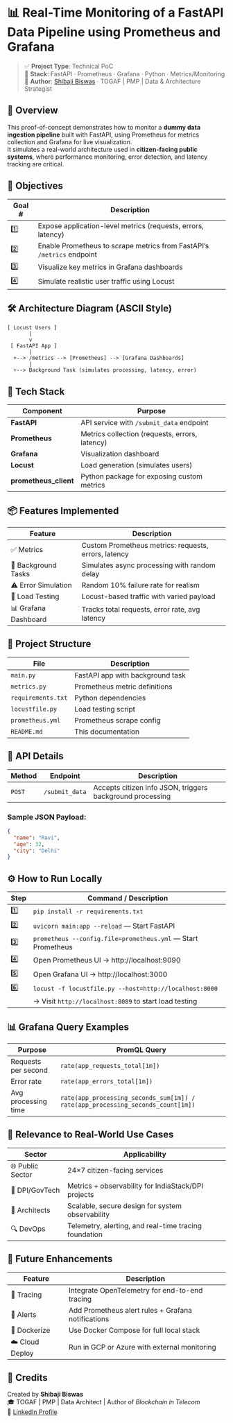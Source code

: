 
# 📊 Real-Time Monitoring of a FastAPI Data Pipeline using Prometheus and Grafana

> ✅ **Project Type**: Technical PoC  
> 🧱 **Stack**: FastAPI · Prometheus · Grafana · Python · Metrics/Monitoring  
> 🧠 **Author**: [Shibaji Biswas](https://www.linkedin.com/in/shibajibiswas) · TOGAF | PMP | Data & Architecture Strategist

## 🚀 Overview

This proof-of-concept demonstrates how to monitor a **dummy data ingestion pipeline** built with FastAPI, using Prometheus for metrics collection and Grafana for live visualization.  
It simulates a real-world architecture used in **citizen-facing public systems**, where performance monitoring, error detection, and latency tracking are critical.

## 🎯 Objectives

| Goal # | Description |
|--------|-------------|
| 1️⃣ | Expose application-level metrics (requests, errors, latency) |
| 2️⃣ | Enable Prometheus to scrape metrics from FastAPI’s `/metrics` endpoint |
| 3️⃣ | Visualize key metrics in Grafana dashboards |
| 4️⃣ | Simulate realistic user traffic using Locust |

## 🛠 Architecture Diagram (ASCII Style)

```
[ Locust Users ] 
       |
       v
 [ FastAPI App ]
       |
  +--> /metrics --> [Prometheus] --> [Grafana Dashboards]
       |
  +--> Background Task (simulates processing, latency, error)
```

## 🧱 Tech Stack

| Component               | Purpose                                           |
|------------------------|---------------------------------------------------|
| **FastAPI**            | API service with `/submit_data` endpoint         |
| **Prometheus**         | Metrics collection (requests, errors, latency)   |
| **Grafana**            | Visualization dashboard                          |
| **Locust**             | Load generation (simulates users)                |
| **prometheus_client**  | Python package for exposing custom metrics       |

## 📦 Features Implemented

| Feature | Description |
|---------|-------------|
| ✅ Metrics | Custom Prometheus metrics: requests, errors, latency |
| 🔁 Background Tasks | Simulates async processing with random delay |
| ⚠️ Error Simulation | Random 10% failure rate for realism |
| 🧪 Load Testing | Locust-based traffic with varied payload |
| 📊 Grafana Dashboard | Tracks total requests, error rate, avg latency |

## 📁 Project Structure

| File | Description |
|------|-------------|
| `main.py` | FastAPI app with background task |
| `metrics.py` | Prometheus metric definitions |
| `requirements.txt` | Python dependencies |
| `locustfile.py` | Load testing script |
| `prometheus.yml` | Prometheus scrape config |
| `README.md` | This documentation |

## 🧪 API Details

| Method | Endpoint | Description |
|--------|----------|-------------|
| `POST` | `/submit_data` | Accepts citizen info JSON, triggers background processing |

### Sample JSON Payload:
```json
{
  "name": "Ravi",
  "age": 32,
  "city": "Delhi"
}
```

## ⚙️ How to Run Locally

| Step | Command / Description |
|------|------------------------|
| 1️⃣ | `pip install -r requirements.txt` |
| 2️⃣ | `uvicorn main:app --reload` — Start FastAPI |
| 3️⃣ | `prometheus --config.file=prometheus.yml` — Start Prometheus |
| 4️⃣ | Open Prometheus UI → http://localhost:9090 |
| 5️⃣ | Open Grafana UI → http://localhost:3000 |
| 6️⃣ | `locust -f locustfile.py --host=http://localhost:8000` |
|     | → Visit `http://localhost:8089` to start load testing |

## 📊 Grafana Query Examples

| Purpose | PromQL Query |
|---------|--------------|
| Requests per second | `rate(app_requests_total[1m])` |
| Error rate | `rate(app_errors_total[1m])` |
| Avg processing time | `rate(app_processing_seconds_sum[1m]) / rate(app_processing_seconds_count[1m])` |

## 📘 Relevance to Real-World Use Cases

| Sector | Applicability |
|--------|---------------|
| 🌐 Public Sector | 24×7 citizen-facing services |
| 🧩 DPI/GovTech | Metrics + observability for IndiaStack/DPI projects |
| 🧠 Architects | Scalable, secure design for system observability |
| 🔍 DevOps | Telemetry, alerting, and real-time tracing foundation |

## 📎 Future Enhancements

| Feature | Description |
|---------|-------------|
| 🧠 Tracing | Integrate OpenTelemetry for end-to-end tracing |
| 🚨 Alerts | Add Prometheus alert rules + Grafana notifications |
| 🐳 Dockerize | Use Docker Compose for full local stack |
| ☁️ Cloud Deploy | Run in GCP or Azure with external monitoring |

## 🙌 Credits

Created by **Shibaji Biswas**  
🎓 TOGAF | PMP | Data Architect | Author of *Blockchain in Telecom*  
🔗 [LinkedIn Profile](https://www.linkedin.com/in/shibajibiswas)
